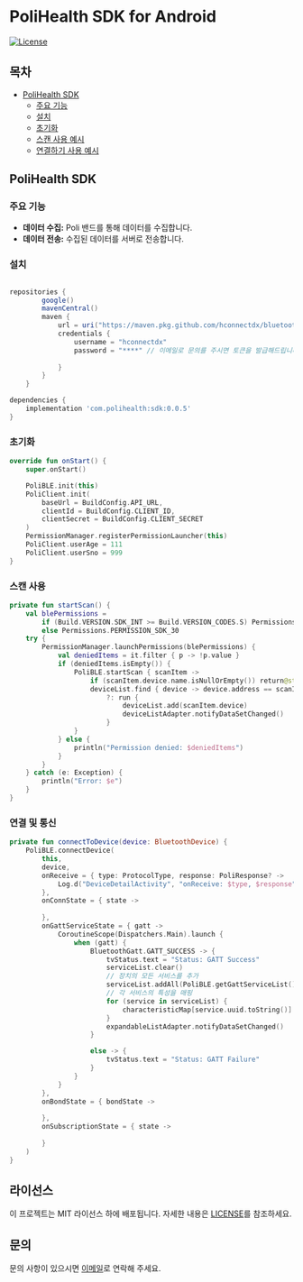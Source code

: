 
# PoliHealth SDK for Android

[![License](https://img.shields.io/badge/license-MIT-blue.svg)](LICENSE)

## 목차
- [PoliHealth SDK](#polihealth-sdk)
  - [주요 기능](#주요-기능)
  - [설치](#설치)
  - [초기화](#초기화)
  - [스캔 사용 예시](#스캔-사용)
  - [연결하기 사용 예시](#연결-및-통신)


## PoliHealth SDK

### 주요 기능
- **데이터 수집:** Poli 밴드를 통해 데이터를 수집합니다.
- **데이터 전송:** 수집된 데이터를 서버로 전송합니다.

### 설치
```groovy

repositories {
        google()
        mavenCentral()
        maven {
            url = uri("https://maven.pkg.github.com/hconnectdx/bluetooth-sdk-android-v2")
            credentials {
                username = "hconnectdx"
                password = "****" // 이메일로 문의를 주시면 토큰을 발급해드립니다.
            
            }
        }
    }

dependencies {
    implementation 'com.polihealth:sdk:0.0.5'
}
```

### 초기화
```kotlin
override fun onStart() {
    super.onStart()

    PoliBLE.init(this)
    PoliClient.init(
        baseUrl = BuildConfig.API_URL,
        clientId = BuildConfig.CLIENT_ID,
        clientSecret = BuildConfig.CLIENT_SECRET
    )
    PermissionManager.registerPermissionLauncher(this)
    PoliClient.userAge = 111
    PoliClient.userSno = 999
}
```

### 스캔 사용
```kotlin
private fun startScan() {
    val blePermissions =
        if (Build.VERSION.SDK_INT >= Build.VERSION_CODES.S) Permissions.PERMISSION_SDK_31
        else Permissions.PERMISSION_SDK_30
    try {
        PermissionManager.launchPermissions(blePermissions) {
            val deniedItems = it.filter { p -> !p.value }
            if (deniedItems.isEmpty()) {
                PoliBLE.startScan { scanItem ->
                    if (scanItem.device.name.isNullOrEmpty()) return@startScan
                    deviceList.find { device -> device.address == scanItem.device.address }
                        ?: run {
                            deviceList.add(scanItem.device)
                            deviceListAdapter.notifyDataSetChanged()
                        }
                }
            } else {
                println("Permission denied: $deniedItems")
            }
        }
    } catch (e: Exception) {
        println("Error: $e")
    }
}
```

### 연결 및 통신
```kotlin
private fun connectToDevice(device: BluetoothDevice) {
    PoliBLE.connectDevice(
        this,
        device,
        onReceive = { type: ProtocolType, response: PoliResponse? ->
            Log.d("DeviceDetailActivity", "onReceive: $type, $response")
        },
        onConnState = { state ->
         
        },
        onGattServiceState = { gatt ->
            CoroutineScope(Dispatchers.Main).launch {
                when (gatt) {
                    BluetoothGatt.GATT_SUCCESS -> {
                        tvStatus.text = "Status: GATT Success"
                        serviceList.clear()
                        // 장치의 모든 서비스를 추가
                        serviceList.addAll(PoliBLE.getGattServiceList())
                        // 각 서비스의 특성을 매핑
                        for (service in serviceList) {
                            characteristicMap[service.uuid.toString()] = service.characteristics
                        }
                        expandableListAdapter.notifyDataSetChanged()
                    }

                    else -> {
                        tvStatus.text = "Status: GATT Failure"
                    }
                }
            }
        },
        onBondState = { bondState ->
          
        },
        onSubscriptionState = { state ->
           
        }
    )
}
```

## 라이선스
이 프로젝트는 MIT 라이선스 하에 배포됩니다. 자세한 내용은 [LICENSE](LICENSE)를 참조하세요.

## 문의
문의 사항이 있으시면 [이메일](kmwdev@hconnect.co.kr)로 연락해 주세요.
